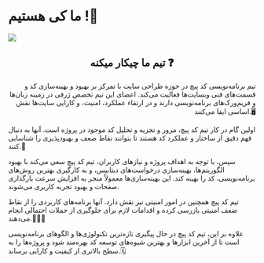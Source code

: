 # ما کی هستیم !👋
<img src="https://github.com/mahancrash/mahancrash/assets/134293649/0a0c95ac-bdb0-4041-9f71-af5164aa63c1" >

<h2 align="center">تیم ما چیکار میکنه ❓</h2>
<p align="right">تیم برنامه‌نویسی کد پیچ در حوزه طراحی سایت با تمرکز بر بهبود و بهینه‌سازی کد و قسمت‌های فنی وبسایت‌ها فعالیت می‌کند. اعضای این تیم تخصص ژرفی در زمینه زبان‌ها و فریم‌ورک‌های برنامه‌نویسی دارند و در ارتقاء عملکرد، امنیت، و کارایی سایت‌ها نقش اساسی ایفا می‌کنند.🖥

اولین گام در کار تیم کد پیچ، مرور و تجزیه و تحلیل کد موجود در پروژه است. آنها به دنبال فهم دقیق از ساختار و عملکرد کد هستند تا بتوانند نقاط ضعف و بهبودپذیری را شناسایی کنند.📔

سپس، با توجه به اهداف پروژه و نیازهای کاربران، تیم کد پیچ سعی می‌کند با بهبود الگوریتم‌ها، بهینه‌سازی درخواست‌های دیتابیس، و به کارگیری بهترین روش‌های برنامه‌نویسی، کد را بهینه کند. این بهینه‌سازی‌ها معمولاً منجر به افزایش سرعت بارگذاری صفحات و بهبود تجربه کاربری می‌شوند.

تیم کد پیچ همچنین در امور امنیتی نیز نقش دارد. آنها برنامه‌های کاربردی را از نقاط ضعف امنیتی بازرسی کرده و اقدامات لازم برای جلوگیری از حملات احتمالی انجام می‌دهند.👨🏻‍💻

علاوه بر این، تیم کد پیچ در حال پیگیری تازه‌ترین تکنولوژی‌ها و الگوهای برنامه‌نویسی است تا از آخرین ابزارها و بهترین شیوه‌های توسعه کد بهره‌مند شود و پروژه‌ها را به سطح بالاتری از کیفیت و کارایی برساند.🗓</p>
